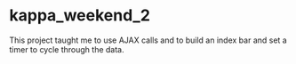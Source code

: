 # kappa_weekend_2

This project taught me to use AJAX calls and to build an index bar and set a timer to cycle through the data.
